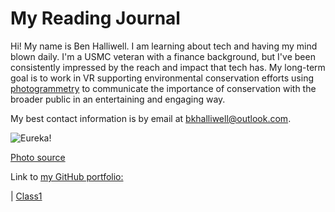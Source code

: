 # My Reading Journal

Hi! My name is Ben Halliwell. I am learning about tech and having my mind blown daily. I'm a USMC veteran with a finance background, but I've been consistently impressed by the reach and impact that tech has. My long-term goal is to work in VR supporting environmental conservation efforts using [photogrammetry](https://blog.unity.com/aec/the-power-of-photogrammetry-simulating-the-real-world-in-vr) to communicate the importance of conservation with the broader public in an entertaining and engaging way.

My best contact information is by email at bkhalliwell@outlook.com.

![Eureka!](https://user-images.githubusercontent.com/121691988/221251328-d20f795d-77ea-4090-a76b-c607468033e2.jpg)

[Photo source](https://unsplash.com/photos/eWuc6TXc8Ok?utm_source=unsplash&utm_medium=referral&utm_content=creditShareLink)

Link to [my GitHub portfolio:](https://github.com/halliwellb)

| [Class1]()